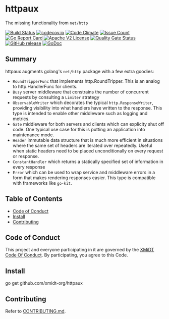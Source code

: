 # httpaux

The missing functionality from `net/http`

[![Build Status](https://travis-ci.com/xmidt-org/httpaux.svg?branch=main)](https://travis-ci.com/xmidt-org/httpaux)
[![codecov.io](http://codecov.io/github/xmidt-org/httpaux/coverage.svg?branch=main)](http://codecov.io/github/xmidt-org/httpaux?branch=main)
[![Code Climate](https://codeclimate.com/github/xmidt-org/httpaux/badges/gpa.svg)](https://codeclimate.com/github/xmidt-org/httpaux)
[![Issue Count](https://codeclimate.com/github/xmidt-org/httpaux/badges/issue_count.svg)](https://codeclimate.com/github/xmidt-org/httpaux)
[![Go Report Card](https://goreportcard.com/badge/github.com/xmidt-org/httpaux)](https://goreportcard.com/report/github.com/xmidt-org/httpaux)
[![Apache V2 License](http://img.shields.io/badge/license-Apache%20V2-blue.svg)](https://github.com/xmidt-org/httpaux/blob/main/LICENSE)
[![Quality Gate Status](https://sonarcloud.io/api/project_badges/measure?project=xmidt-org_httpaux&metric=alert_status)](https://sonarcloud.io/dashboard?id=xmidt-org_httpaux)
[![GitHub release](https://img.shields.io/github/release/xmidt-org/httpaux.svg)](CHANGELOG.md)
[![GoDoc](https://godoc.org/github.com/xmidt-org/httpaux?status.svg)](https://godoc.org/github.com/xmidt-org/httpaux)

## Summary

httpaux augments golang's `net/http` package with a few extra goodies:

- `RoundTripperFunc` that implements http.RoundTripper.  This is an analog to http.HandlerFunc for clients.
- `Busy` server middleware that constrains the number of concurrent requests by consulting a `Limiter` strategy
- `ObservableWriter` which decorates the typical `http.ResponseWriter`, providing visibility into what handlers have written to the response.  This type is intended to enable other middleware such as logging and metrics.
- `Gate` middleware for both servers and clients which can explicity shut off code.  One typical use case for this is putting an application into maintenance mode.
- `Header` immutable data structure that is much more efficient in situations where the same set of headers are iterated over repeatedly.  Useful when static headers need to be placed unconditionally on every request or response.
- `ConstantHandler` which returns a statically specified set of information in every response
- `Error` which can be used to wrap service and middleware errors in a form that makes rendering responses easier.  This type is compatible with frameworks like `go-kit`.

## Table of Contents

- [Code of Conduct](#code-of-conduct)
- [Install](#install)
- [Contributing](#contributing)

## Code of Conduct

This project and everyone participating in it are governed by the [XMiDT Code Of Conduct](https://xmidt.io/code_of_conduct/).
By participating, you agree to this Code.

## Install

go get github.com/xmidt-org/httpaux

## Contributing

Refer to [CONTRIBUTING.md](CONTRIBUTING.md).
